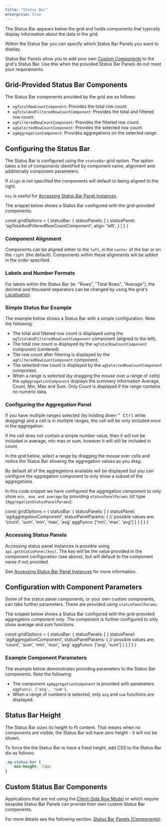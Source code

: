 ```yaml
---
title: "Status Bar"
enterprise: true
---
```


The Status Bar appears below the grid and holds components that typically display information about the data in the grid.

Within the Status Bar you can specify which Status Bar Panels you want to display.

Status Bar Panels allow you to add your own [Custom Components](/component-status-bar/) to the grid's Status Bar. Use this when the provided Status Bar Panels do not meet your requirements.

## Grid-Provided Status Bar Components

The Status Bar components provided by the grid are as follows:

- `agTotalRowCountComponent`: Provides the total row count.
- `agTotalAndFilteredRowCountComponent`: Provides the total and filtered row count.
- `agFilteredRowCountComponent`: Provides the filtered row count.
- `agSelectedRowCountComponent`: Provides the selected row count.
- `agAggregationComponent`: Provides aggregations on the selected range.

## Configuring the Status Bar

The Status Bar is configured using the `statusBar` grid option. The option takes a list of components identified by component name, alignment and additionally component parameters.

If `align` is not specified the components will default to being aligned to the right.

`key` is useful for [Accessing Status Bar Panel Instances](/component-status-bar/#accessing-status-bar-panel-instances).

The snippet below shows a Status Bar configured with the grid-provided components.

<snippet>
const gridOptions = {
    statusBar: {
        statusPanels: [
            {
                statusPanel: 'agTotalAndFilteredRowCountComponent',
                align: 'left',
            }
        ]
    }
}
</snippet>

### Component Alignment

Components can be aligned either to the `left`, in the `center` of the bar or on the `right` (the default). Components within these alignments will be added in the order specified.

### Labels and Number Formats

For labels within the Status Bar (ie. "Rows", "Total Rows", "Average"), the decimal and thousand separators can be changed by using the grid's [Localisation](/localisation/).

### Simple Status Bar Example

The example below shows a Status Bar with a simple configuration. Note the following:

- The total and filtered row count is displayed using the `agTotalAndFilteredRowCountComponent` component (aligned to the left).
- The total row count is displayed by the `agTotalRowCountComponent` component (centered).
- The row count after filtering is displayed by the `agFilteredRowCountComponent` component.
- The selected row count is displayed by the `agSelectedRowCountComponent` component.
- When a range is selected (by dragging the mouse over a range of cells) the `agAggregationComponent` displays the summary information Average, Count, Min, Max and Sum. Only Count is displayed if the range contains no numeric data.

<grid-example title='Status Bar Simple' name='status-bar-simple' type='generated' options='{ "enterprise": true, "modules": ["clientside", "statusbar", "range"], "exampleHeight": 640 }'></grid-example>

### Configuring the Aggregation Panel

If you have multiple ranges selected (by holding down <kbd>^ Ctrl</kbd> while dragging) and a cell is in multiple ranges, the cell will be only included once in the aggregation.

If the cell does not contain a simple number value, then it will not be included in average, min max or sum, however it will still be included in count.

In the grid below, select a range by dragging the mouse over cells and notice the Status Bar showing the aggregation values as you drag.

<grid-example title='Status Bar' name='status-bar' type='generated' options='{ "enterprise": true, "modules": ["clientside", "statusbar", "range"] }'></grid-example>

By default all of the aggregations available will be displayed but you can configure the aggregation component to only show a subset of the aggregations.

In this code snippet we have configured the aggregation component to only show `min, max and average` by providing `statusPanelParams` (of type `IAggregationStatusPanelParams`):

<snippet>
const gridOptions = {
    statusBar: {
        statusPanels: [
            {
                statusPanel: 'agAggregationComponent',
                statusPanelParams: {
                    // possible values are: 'count', 'sum', 'min', 'max', 'avg'
                    aggFuncs: ['min', 'max', 'avg']
                }
            }
        ]
    }
}
</snippet>

<interface-documentation interfaceName="IAggregationStatusPanelParams"></interface-documentation>

### Accessing Status Panels

Accessing status panel instances is possible using `api.getStatusPanel(key)`. The key will be the value provided in the component configuration (see above), but will default to the component name if not provided.

See [Accessing Status Bar Panel Instances](/component-status-bar/#accessing-status-bar-panel-instances) for more information.

## Configuration with Component Parameters

Some of the status panel components, or your own custom components, can take further parameters. These are provided using `statusPanelParams`.

The snippet below shows a Status Bar configured with the grid-provided aggregation component only. The component is further configured to only show average and sum functions.

<snippet>
const gridOptions = {
    statusBar: {
        statusPanels: [
            {
                statusPanel: 'agAggregationComponent',
                statusPanelParams: {
                    // possible values are: 'count', 'sum', 'min', 'max', 'avg'
                    aggFuncs: ['avg', 'sum']
                }
            }
        ]
    }
}
</snippet>

### Example Component Parameters

The example below demonstrates providing parameters to the Status Bar components. Note the following:

- The component `agAggregationComponent` is provided with parameters `aggFuncs: ['avg', 'sum']`.
- When a range of numbers is selected, only `avg` and `sum` functions are displayed.

<grid-example title='Status Bar Params' name='status-bar-params' type='generated' options='{ "enterprise": true, "modules": ["clientside", "statusbar", "range"] }'></grid-example>

## Status Bar Height

The Status Bar sizes its height to fit content. That means when no components are visible, the Status Bar will have zero height - it will not be shown.

To force the the Status Bar to have a fixed height, add CSS to the Status Bar div as follows:

```css
.ag-status-bar {
    min-height: 35px;
}
```

## Custom Status Bar Components

Applications that are not using the [Client-Side Row Model](/client-side-model/) or which require bespoke Status Bar Panels can provide their own custom Status Bar components.

For more details see the following section: [Status Bar Panels (Components)](/component-status-bar/).
